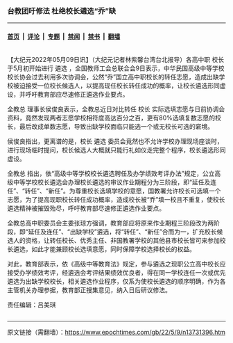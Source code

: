 ### 台教团吁修法 杜绝校长遴选“乔”缺

---

#### [首页](../../../..?n13731396) &nbsp;|&nbsp; [评论](../../../../../epoch-comment?n13731396) &nbsp;|&nbsp; [专题](../../../../../epoch-special?n13731396) &nbsp;|&nbsp; [禁闻](../../../../../epoch-news?n13731396) &nbsp;|&nbsp; [禁书](../../../../../books?n13731396) &nbsp;|&nbsp; [翻墙](https://github.com/gfw-breaker/nogfw/blob/master/README.md?n13731396)


<div class="column" id="artbody" itemprop="articleBody">
 <!-- article content begin -->
 <p>
  【大纪元2022年05月09日讯】（大纪元记者林紫馨台湾台北报导）各高中职
  <ok href="https://www.epochtimes.com/gb/tag/%E6%A0%A1%E9%95%BF.html">
   校长
  </ok>
  于5月初开始进行
  <ok href="https://www.epochtimes.com/gb/tag/%E9%81%B4%E9%80%89.html">
   遴选
  </ok>
  ，全国教师工会总联合会9日表示，中华民国高级中等学校校长协会过去利用多次协调会，公然“乔”国立高中职校长的转任志愿，造成出缺学校被迫接受一位校长候选人，以提高现任校长转任成功的概率，让校长遴选形同虚设，并呼吁教育部应尽速修正遴选作业要点。
 </p>
 <p>
  <ok href="https://www.epochtimes.com/gb/tag/%E5%85%A8%E6%95%99%E6%80%BB.html">
   全教总
  </ok>
  理事长侯俊良表示，全教总近日对比转任
  <ok href="https://www.epochtimes.com/gb/tag/%E6%A0%A1%E9%95%BF.html">
   校长
  </ok>
  实际选填志愿与日前协调会资料，竟然发现两者志愿学校相符度高达百分之百，更有80%选填复数志愿的校长，最后改成单数志愿，导致出缺学校面临只能选一个或无校长可选的窘境。
 </p>
 <p>
  侯俊良指出，更离谱的是，校长
  <ok href="https://www.epochtimes.com/gb/tag/%E9%81%B4%E9%80%89.html">
   遴选
  </ok>
  委员会竟然也不允许学校办理现场座谈时，进行现场临时提问，校长候选人大概就只能行礼如仪走完整个程序，校长遴选形同虚设。
 </p>
 <p>
  <ok href="https://www.epochtimes.com/gb/tag/%E5%85%A8%E6%95%99%E6%80%BB.html">
   全教总
  </ok>
  指出，依“高级中等学校校长遴选聘任及办学绩效考评办法”规定，公立高级中等学校校长遴选会办理校长遴选的审议作业期程分为三阶段，即“延任及连任”、“转任”、“新任”。为尊重校长选填学校的意愿，国教署允许校长可选填一个志愿，为了提高现职校长转任成功概率，造成校长被“乔”填一校且不重复，使校长遴选精神被摧毁殆尽，呼吁教育部尽速修正遴选作业要点。
 </p>
 <p>
  全教总高中职委员会主委张琼方强调，教育部应将原来作业期程三阶段改为两阶段，即“延任及连任”、“出缺学校”遴选，将“转任”、“新任”合而为一，扩充校长候选人的资格，让转任校长、优秀主任、非国教署学校的其他县市校长皆可来参加校长遴选，如此才能兼顾校长选填意愿，同时保障学校选择校长的权益。
 </p>
 <p>
  对此，教育部表示，依《高级中等教育法》规定，参与遴选之现职公立高中校长应接受办学绩效考评，经遴选会考评结果绩效优良者，得在同一学校连任一次或优先遴选为出缺学校校长，相关遴选作业程序，仅系为使校长遴选的顺序明确，作为各主管机关办理参据，教育部正搜集意见，纳入日后研议修法。
 </p>
 <p>
  责任编辑：吕美琪
 </p>
 <!-- article content end -->
</div>


---

原文链接（需翻墙）：https://www.epochtimes.com/gb/22/5/9/n13731396.htm